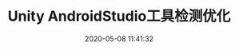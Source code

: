 ---
title: Unity AndroidStudio工具检测优化
date: 2020-05-08 11:41:32
top: 503
categories:
- Unity优化
tags:
- Unity优化
---
